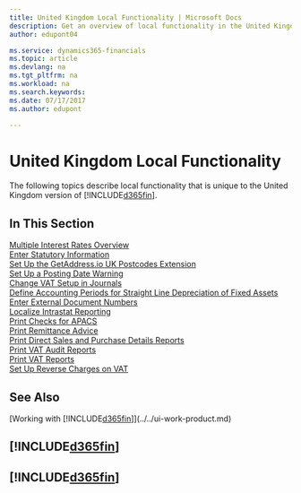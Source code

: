 ```yaml
---
title: United Kingdom Local Functionality | Microsoft Docs
description: Get an overview of local functionality in the United Kingdom version of Finance and Operations, Business edition.
author: edupont04

ms.service: dynamics365-financials
ms.topic: article
ms.devlang: na
ms.tgt_pltfrm: na
ms.workload: na
ms.search.keywords:
ms.date: 07/17/2017
ms.author: edupont

---
```

# United Kingdom Local Functionality
The following topics describe local functionality that is unique to the United Kingdom version of [!INCLUDE[d365fin](../../includes/d365fin_md.md)].  

## In This Section  
[Multiple Interest Rates Overview](multiple-interest-rates-overview.md)  
[Enter Statutory Information](how-to-enter-statutory-information.md)  
[Set Up the GetAddress.io UK Postcodes Extension](uk-setup-postal-code-service.md)  
[Set Up a Posting Date Warning](how-to-set-up-a-posting-date-warning.md)  
[Change VAT Setup in Journals](how-to-change-vat-setup-in-journals.md)  
[Define Accounting Periods for Straight Line Depreciation of Fixed Assets](how-to-define-accounting-periods-for-straight-line-depreciation-of-fixed-assets.md)  
[Enter External Document Numbers](how-to-enter-external-document-numbers.md)  
[Localize Intrastat Reporting](how-to-localize-intrastat-reporting.md)  
[Print Checks for APACS](how-to-print-checks-for-apacs.md)  
[Print Remittance Advice](how-to-print-remittance-advice.md)  
[Print Direct Sales and Purchase Details Reports](how-to-print-direct-sales-and-purchase-details-reports.md)  
[Print VAT Audit Reports](how-to-print-vat-audit-reports.md)  
[Print VAT Reports](how-to-print-vat-reports.md)  
[Set Up Reverse Charges on VAT](how-to-set-up-reverse-charges-on-vat.md)  

## See Also
[Working with [!INCLUDE[d365fin](../../includes/d365fin_md.md)]](../../ui-work-product.md)  

## [!INCLUDE[d365fin](../../includes/free_trial_md.md)]  
## [!INCLUDE[d365fin](../../includes/training_link_md.md)]
